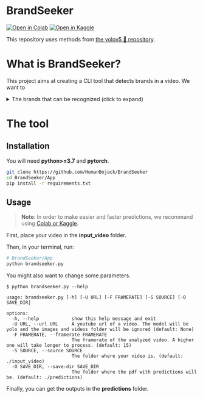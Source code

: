 # BrandSeeker
[![Open in Colab](https://colab.research.google.com/assets/colab-badge.svg)](https://colab.research.google.com/drive/1ACWrzkK7HLayllfno8cQ8iF9-1gYkx5g?usp=sharing)
[![Open in Kaggle](https://kaggle.com/static/images/open-in-kaggle.svg)]()

This repository uses methods from [the yolov5 🚀 repository](https://github.com/ultralytics/yolov5).

# What is BrandSeeker?
This project aims at creating a CLI tool that detects brands in a video. We want to 
<details>
<summary>The brands that can be recognized (click to expand)</summary>
["Republic of Gamers", "Hello Fresh", "Displate", "KiwiCo", "World of Tanks", "Dollar Shave Club", "SkillShare", "Manscaped", "Rhinoshield", "Raid shadow legends", "Worlds of Warships", "Fruitz", "War Thunder", "Redbull", "Squarespace", "Brilliant.org", "Logitech", "DBrand", "Honey coupon", "Gorillas brand", "levlup", "Ridge wallet", "ExpressVPN", "State of Survival", "Coca Cola", "Crunchyroll", "Uber Eats", "Surfshark", "Corsair", "Lootcrate", "Amazon", "audible", "NordVPN", "GFuel", "Genshin Impact", "TunnelBear VPN", "Microsoft", "Winamax"]
</details>

# The tool
## Installation
You will need **python>=3.7** and **pytorch**.
```bash
git clone https://github.com/HumanBojack/BrandSeeker
cd BrandSeeker/App
pip install -r requirements.txt
```

## Usage
> **Note**: In order to make easier and faster predictions, we recommand using [Colab or Kaggle](#brandseeker).

First, place your video in the **input_video** folder.

Then, in your terminal, run:
```bash
# BrandSeeker/App
python brandseeker.py
```

You might also want to change some parameters.
```
$ python brandseeker.py --help

usage: brandseeker.py [-h] [-U URL] [-F FRAMERATE] [-S SOURCE] [-O SAVE_DIR]

options:
  -h, --help            show this help message and exit
  -U URL, --url URL     A youtube url of a video. The model will be yolo and the images and videos folder will be ignored (default: None)
  -F FRAMERATE, --framerate FRAMERATE
                        The framerate of the analyzed video. A higher one will take longer to process. (default: 15)
  -S SOURCE, --source SOURCE
                        The folder where your video is. (default: ./input_video)
  -O SAVE_DIR, --save-dir SAVE_DIR
                        The folder where the pdf with predictions will be. (default: ./predictions)
```

Finally, you can get the outputs in the **predictions** folder.